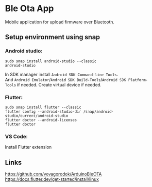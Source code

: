 # Ble Ota App
Mobile application for upload firmware over Bluetooth.

## Setup environment using snap
### Android studio:
```
sudo snap install android-studio --classic
android-studio
```
In SDK manager install `Android SDK Command-line Tools`.\
And `Android Emulator`/`Android SDK Build-Tools`/`Android SDK Platform-Tools` if needed.
Create virtual device if needed.

### Flutter:
```
sudo snap install flutter --classic
flutter config --android-studio-dir /snap/android-studio/current/android-studio
flutter doctor --android-licenses
flutter doctor
```

### VS Code:
Install Flutter extension

## Links
https://github.com/vovagorodok/ArduinoBleOTA \
https://docs.flutter.dev/get-started/install/linux